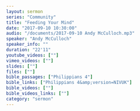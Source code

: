```yaml
---
layout: sermon
series: "Community"
title: "Feeding Your Mind"
date: "2017-09-10 10:30:00"
audio: "/documents/2017-09-10 Andy McCulloch.mp3"
speaker: "Andy McCulloch"
speaker_info: ""
duration: "22'11"
youtube_videos: [""]
vimeo_videos: [""]
slides: [""]
files: [""]
bible_passages: ["Philippians 4"]
bible_links: ["Philippians 4&amp;version=NIVUK"]
bible_videos: [""]
bible_videos_links: [""]
category: "sermon"
---
```

